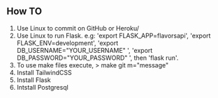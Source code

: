 

## How TO

1. Use Linux to commit on GitHub or Heroku/
2. Use Linux to run Flask. e.g: 'export FLASK_APP=flavorsapi', 'export FLASK_ENV=development', 'export DB_USERNAME="YOUR_USERNAME" ', 'export DB_PASSWORD="YOUR_PASSWORD" ', then 'flask run'.
3. To use make files execute, > make git m="message"
4. Install TailwindCSS
5. Install Flask
6. Intstall Postgresql

